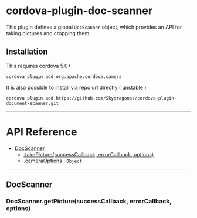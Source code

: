# cordova-plugin-doc-scanner

This plugin defines a global `DocScanner` object, which provides an API for taking pictures and cropping them.


## Installation

This requires cordova 5.0+


    cordova plugin add org.apache.cordova.camera
It is also possible to install via repo url directly ( unstable )

    cordova plugin add https://github.com/Skydragonsz/cordova-plugin-document-scanner.git

---

# API Reference <a name="reference"></a>


* [DocScanner](#module_DocScanner)
    * [.takePicture(successCallback, errorCallback, options)](#module_DocScanner.takePicture)
    * [.cameraOptions](#module_DocScanner.CameraOptions) : <code>Object</code>




---

<a name="module_DocScanner"></a>

## DocScanner
<a name="module_camera.takePicture"></a>

### DocScanner.getPicture(successCallback, errorCallback, options)
